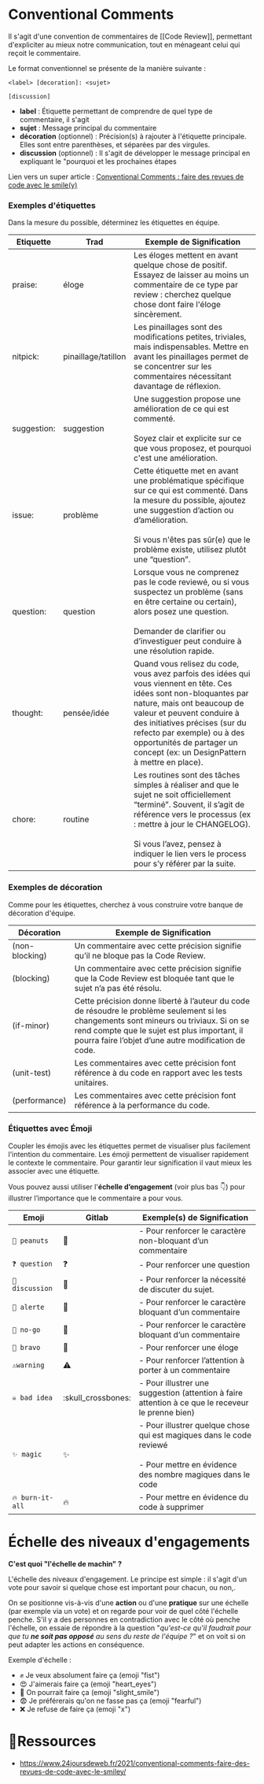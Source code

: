 # Conventional Comments

Il s'agit d'une convention de commentaires de [[Code Review]], permettant d'expliciter au mieux notre communication, tout en ménageant celui qui reçoit le commentaire.

Le format conventionnel se présente de la manière suivante :
```
<label> [decoration]: <sujet>

[discussion]
```
- **label** : Étiquette permettant de comprendre de quel type de commentaire, il s'agit
- **sujet** : Message principal du commentaire
- **décoration** (optionnel) : Précision(s) à rajouter à l'étiquette  principale. Elles sont entre parenthèses, et séparées par des virgules.
- **discussion** (optionnel) : Il s'agit de développer le message principal en expliquant le "pourquoi et les prochaines étapes

Lien vers un super article : [Conventional Comments : faire des revues de code avec le smile(y)](https://www.24joursdeweb.fr/2021/conventional-comments-faire-des-revues-de-code-avec-le-smiley/)
### Exemples d'étiquettes

Dans la mesure du possible, déterminez les étiquettes en équipe.

| **Etiquette** | **Trad** | **Exemple de Signification** |
| ---- | ---- | ---- |
| praise: | éloge | Les éloges mettent en avant quelque chose de positif. Essayez de laisser au moins un commentaire de ce type par review : cherchez quelque chose dont faire l'éloge sincèrement. |
| nitpick: | pinaillage/tatillon | Les pinaillages sont des modifications petites, triviales, mais indispensables. Mettre en avant les pinaillages permet de se concentrer sur les commentaires nécessitant davantage de réflexion. |
| suggestion: | suggestion | Une suggestion propose une amélioration de ce qui est commenté.<br><br>Soyez clair et explicite sur ce que vous proposez, et pourquoi c'est une amélioration. |
| issue: | problème | Cette étiquette met en avant une problématique spécifique sur ce qui est commenté. Dans la mesure du possible, ajoutez une suggestion d’action ou d’amélioration.<br><br>Si vous n'êtes pas sûr(e) que le problème existe, utilisez plutôt une “question”. |
| question: | question | Lorsque vous ne comprenez pas le code reviewé, ou si vous suspectez un problème (sans en être certaine ou certain), alors posez une question.<br><br>Demander de clarifier ou d’investiguer peut conduire à une résolution rapide. |
| thought: | pensée/idée | Quand vous relisez du code, vous avez parfois des idées qui vous viennent en tête. Ces idées sont non-bloquantes par nature, mais ont beaucoup de valeur et peuvent conduire à des initiatives précises (sur du refecto par exemple) ou à des opportunités de partager un concept (ex: un DesignPattern à mettre en place). |
| chore: | routine | Les routines sont des tâches simples à réaliser and que le sujet ne soit officiellement “terminé”. Souvent, il s’agit de référence vers le processus (ex : mettre à jour le CHANGELOG).<br><br>Si vous l’avez, pensez à indiquer le lien vers le process pour s’y référer par la suite. |
### Exemples de décoration

Comme pour les étiquettes, cherchez à vous construire votre banque de décoration d'équipe.

| **Décoration** | **Exemple de Signification** |
| ---- | ---- |
| (non-blocking) | Un commentaire avec cette précision signifie qu’il ne bloque pas la Code Review. |
| (blocking) | Un commentaire avec cette précision signifie que la Code Review est bloquée tant que le sujet n’a pas été résolu. |
| (if-minor) | Cette précision donne liberté à l’auteur du code de résoudre le problème seulement si les changements sont mineurs ou triviaux. Si on se rend compte que le sujet est plus important, il pourra faire l’objet d’une autre modification de code. |
| (unit-test) | Les commentaires avec cette précision font référence à du code en rapport avec les tests unitaires. |
| (performance) | Les commentaires avec cette précision font référence à la performance du code. |

### Étiquettes avec Émoji

Coupler les émojis avec les étiquettes permet de visualiser plus facilement l'intention du commentaire.
Les émoji permettent de visualiser rapidement le contexte le commentaire. Pour garantir leur signification il vaut mieux les associer avec une étiquette.

Vous pouvez aussi utiliser l'**échelle d’engagement** (voir plus bas 👇) pour illustrer l’importance que le commentaire a pour vous.

| **Emoji** | **Gitlab** | **Exemple(s) de Signification** |
| ---- | ---- | ---- |
| `🥜 peanuts` | :peanuts: | - Pour renforcer le caractère non-bloquant d’un commentaire |
| `❓ question` | :question: | - Pour renforcer une question |
| `💬 discussion` | :speech_balloon: | - Pour renforcer la nécessité de discuter du sujet. |
| `🚨 alerte` | :rotating_light: | - Pour renforcer le caractère bloquant d’un commentaire |
| `🚫 no-go` | :no_entry_sign: | - Pour renforcer le caractère bloquant d’un commentaire |
| `👏 bravo` | :clap: | - Pour renforcer une éloge |
| `⚠️warning` | :warning: | - Pour renforcer l’attention à porter à un commentaire |
| `☠️ bad idea` | :skull_crossbones: | - Pour illustrer une suggestion (attention à faire attention à ce que le receveur le prenne bien) |
| `✨ magic` | :sparkles: | - Pour illustrer quelque chose qui est magiques dans le code reviewé<br>    <br>- Pour mettre en évidence des nombre magiques dans le code |
| `🔥 burn-it-all` | :fire: | - Pour mettre en évidence du code à supprimer |
# Échelle des niveaux d'engagements

**C'est quoi "l'échelle de machin" ?**

L'échelle des niveaux d'engagement. Le principe est simple : il s'agit d'un vote pour savoir si quelque chose est important pour chacun, ou non,.

On se positionne vis-à-vis d'une **action** ou d'une **pratique** sur une échelle (par exemple via un vote) et on regarde pour voir de quel côté l'échelle penche. S'il y a des personnes en contradiction avec le côté où penche l'échelle, on essaie de répondre à la question "_qu'est-ce qu'il faudrait pour que tu **ne soit pas opposé** au sens du reste de l'équipe ?_" et on voit si on peut adapter les actions en conséquence.

Exemple d'échelle :

- ✊ Je veux absolument faire ça (emoji "fist")
- 😍 J'aimerais faire ça (emoji "heart_eyes")
- 🙂 On pourrait faire ça (emoji "slight_smile")
- 😨 Je préférerais qu'on ne fasse pas ça (emoji "fearful")
- ❌ Je refuse de faire ça (emoji "x")
# 🔗Ressources

- https://www.24joursdeweb.fr/2021/conventional-comments-faire-des-revues-de-code-avec-le-smiley/